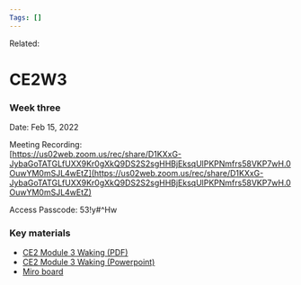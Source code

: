 ```yaml
---
Tags: []
---
```

Related: 
# CE2W3

### Week three

Date: Feb 15, 2022 

Meeting Recording:  
[https://us02web.zoom.us/rec/share/D1KXxG-JybaGoTATGLfUXX9Kr0gXkQ9DS2S2sgHHBjEksqUlPKPNmfrs58VKP7wH.0OuwYM0mSJL4wEtZ](https://us02web.zoom.us/rec/share/D1KXxG-JybaGoTATGLfUXX9Kr0gXkQ9DS2S2sgHHBjEksqUlPKPNmfrs58VKP7wH.0OuwYM0mSJL4wEtZ)

Access Passcode: 53!y#^Hw 

### Key materials

-   [CE2 Module 3 Waking (PDF)](https://www.h3uni.org/wp-content/uploads/2022/02/CE2-M3-Waking.pdf)
-   [CE2 Module 3 Waking (Powerpoint)](https://www.h3uni.org/wp-content/uploads/2022/02/CE2-M3-Waking.pptx)
-   [Miro board](https://miro.com/app/board/uXjVONa8TnA=/?invite_link_id=83869993121)